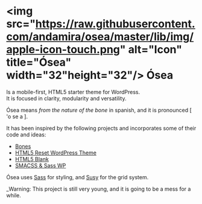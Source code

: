 # <img src="https://raw.githubusercontent.com/andamira/osea/master/lib/img/apple-icon-touch.png" alt="Icon" title="Ósea" width="32"height="32"/> Ósea

Is a mobile-first, HTML5 starter theme for WordPress.  
It is focused in clarity, modularity and versatility.

Ósea means _from the nature of the bone_ in spanish, and it is pronounced [ 'o se a ].  

It has been inspired by the following projects and incorporates some of their code and ideas:
* [Bones](https://github.com/eddiemachado/bones)
* [HTML5 Reset WordPress Theme](https://github.com/murtaugh/HTML5-Reset-WordPress-Theme)
* [HTML5 Blank](https://github.com/toddmotto/html5blank)
* [SMACSS & Sass WP](https://github.com/websanya/smacss-sass-wp)

Ósea uses [Sass](http://sass-lang.com/) for styling, and [Susy](http://susy.oddbird.net/) for the grid system.

_Warning: This project is still very young, and it is going to be a mess for a while.
